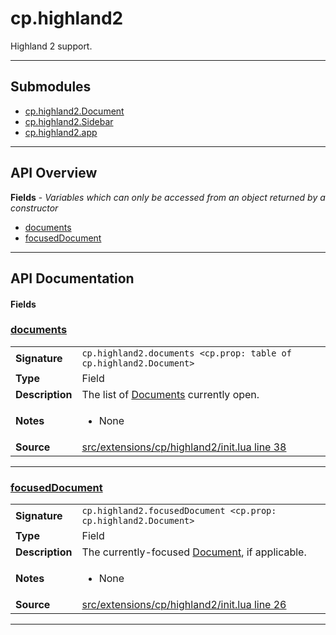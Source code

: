 # cp.highland2

Highland 2 support.

---

## Submodules
 * [cp.highland2.Document](cp.highland2.Document.md)
 * [cp.highland2.Sidebar](cp.highland2.Sidebar.md)
 * [cp.highland2.app](cp.highland2.app.md)

---

## API Overview
**Fields** - _Variables which can only be accessed from an object returned by a constructor_
 * [documents](#documents)
 * [focusedDocument](#focuseddocument)


---

## API Documentation

#### Fields


### [documents](#documents)

|                                             |                                                                                     |
| --------------------------------------------|-------------------------------------------------------------------------------------|
| **Signature**                               | `cp.highland2.documents <cp.prop: table of cp.highland2.Document>`                                                                    |
| **Type**                                    | Field                                                                     |
| **Description**                             | The list of [Documents](cp.highland2.Document.md) currently open.                                                                     |
| **Notes**                                   | <ul><li>None</li></ul> |
| **Source**                                  | [src/extensions/cp/highland2/init.lua line 38](https://github.com/CommandPost/CommandPost/blob/develop/src/extensions/cp/highland2/init.lua#L38) |

---


### [focusedDocument](#focuseddocument)

|                                             |                                                                                     |
| --------------------------------------------|-------------------------------------------------------------------------------------|
| **Signature**                               | `cp.highland2.focusedDocument <cp.prop: cp.highland2.Document>`                                                                    |
| **Type**                                    | Field                                                                     |
| **Description**                             | The currently-focused [Document](cp.highland2.Document.md), if applicable.                                                                     |
| **Notes**                                   | <ul><li>None</li></ul> |
| **Source**                                  | [src/extensions/cp/highland2/init.lua line 26](https://github.com/CommandPost/CommandPost/blob/develop/src/extensions/cp/highland2/init.lua#L26) |

---

